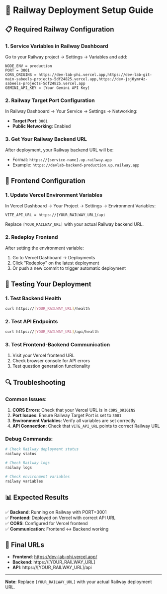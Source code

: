 # 🚂 Railway Deployment Setup Guide

## 📋 **Required Railway Configuration**

### **1. Service Variables in Railway Dashboard**

Go to your Railway project → Settings → Variables and add:

```
NODE_ENV = production
PORT = 3001
CORS_ORIGINS = https://dev-lab-phi.vercel.app,https://dev-lab-git-main-sabeels-projects-5df24825.vercel.app,https://dev-jsj0ymr4z-sabeels-projects-5df24825.vercel.app
GEMINI_API_KEY = [Your Gemini API Key]
```

### **2. Railway Target Port Configuration**

In Railway Dashboard → Your Service → Settings → Networking:
- **Target Port**: `3001`
- **Public Networking**: Enabled

### **3. Get Your Railway Backend URL**

After deployment, your Railway backend URL will be:
- Format: `https://[service-name].up.railway.app`
- Example: `https://devlab-backend-production.up.railway.app`

## 🔧 **Frontend Configuration**

### **1. Update Vercel Environment Variables**

In Vercel Dashboard → Your Project → Settings → Environment Variables:

```
VITE_API_URL = https://[YOUR_RAILWAY_URL]/api
```

Replace `[YOUR_RAILWAY_URL]` with your actual Railway backend URL.

### **2. Redeploy Frontend**

After setting the environment variable:
1. Go to Vercel Dashboard → Deployments
2. Click "Redeploy" on the latest deployment
3. Or push a new commit to trigger automatic deployment

## 🧪 **Testing Your Deployment**

### **1. Test Backend Health**
```bash
curl https://[YOUR_RAILWAY_URL]/health
```

### **2. Test API Endpoints**
```bash
curl https://[YOUR_RAILWAY_URL]/api/health
```

### **3. Test Frontend-Backend Communication**
1. Visit your Vercel frontend URL
2. Check browser console for API errors
3. Test question generation functionality

## 🔍 **Troubleshooting**

### **Common Issues:**

1. **CORS Errors**: Check that your Vercel URL is in `CORS_ORIGINS`
2. **Port Issues**: Ensure Railway Target Port is set to `3001`
3. **Environment Variables**: Verify all variables are set correctly
4. **API Connection**: Check that `VITE_API_URL` points to correct Railway URL

### **Debug Commands:**

```bash
# Check Railway deployment status
railway status

# Check Railway logs
railway logs

# Check environment variables
railway variables
```

## 📊 **Expected Results**

✅ **Backend**: Running on Railway with PORT=3001  
✅ **Frontend**: Deployed on Vercel with correct API URL  
✅ **CORS**: Configured for Vercel frontend  
✅ **Communication**: Frontend ↔ Backend working  

## 🎯 **Final URLs**

- **Frontend**: https://dev-lab-phi.vercel.app/
- **Backend**: https://[YOUR_RAILWAY_URL]
- **API**: https://[YOUR_RAILWAY_URL]/api

---

**Note**: Replace `[YOUR_RAILWAY_URL]` with your actual Railway deployment URL.
